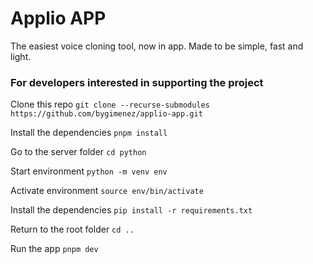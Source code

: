 # Applio APP
The easiest voice cloning tool, now in app. Made to be simple, fast and light.

### For developers interested in supporting the project
Clone this repo
`git clone --recurse-submodules https://github.com/bygimenez/applio-app.git`

Install the dependencies
`pnpm install`

Go to the server folder
`cd python`

Start environment
`python -m venv env`

Activate environment
`source env/bin/activate`

Install the dependencies
`pip install -r requirements.txt`

Return to the root folder
`cd ..`

Run the app
`pnpm dev`
